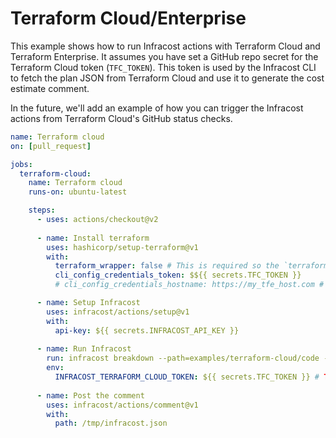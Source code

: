 # Terraform Cloud/Enterprise

This example shows how to run Infracost actions with Terraform Cloud and Terraform Enterprise. It assumes you have set a GitHub repo secret for the Terraform Cloud token (`TFC_TOKEN`). This token is used by the Infracost CLI to fetch the plan JSON from Terraform Cloud and use it to generate the cost estimate comment.

In the future, we'll add an example of how you can trigger the Infracost actions from Terraform Cloud's GitHub status checks.

[//]: <> (BEGIN EXAMPLE)
```yml
name: Terraform cloud
on: [pull_request]

jobs:
  terraform-cloud:
    name: Terraform cloud
    runs-on: ubuntu-latest

    steps:
      - uses: actions/checkout@v2
      
      - name: Install terraform
        uses: hashicorp/setup-terraform@v1
        with:
          terraform_wrapper: false # This is required so the `terraform show` command outputs valid JSON
          cli_config_credentials_token: $${{ secrets.TFC_TOKEN }}
          # cli_config_credentials_hostname: https://my_tfe_host.com # For Terraform Enterprise users only

      - name: Setup Infracost
        uses: infracost/actions/setup@v1
        with:
          api-key: ${{ secrets.INFRACOST_API_KEY }}
          
      - name: Run Infracost
        run: infracost breakdown --path=examples/terraform-cloud/code --format=json --out-file=/tmp/infracost.json
        env:
          INFRACOST_TERRAFORM_CLOUD_TOKEN: ${{ secrets.TFC_TOKEN }} # TODO: can be removed once https://github.com/infracost/infracost/pull/1148 is released
        
      - name: Post the comment
        uses: infracost/actions/comment@v1
        with:
          path: /tmp/infracost.json
```
[//]: <> (END EXAMPLE)
